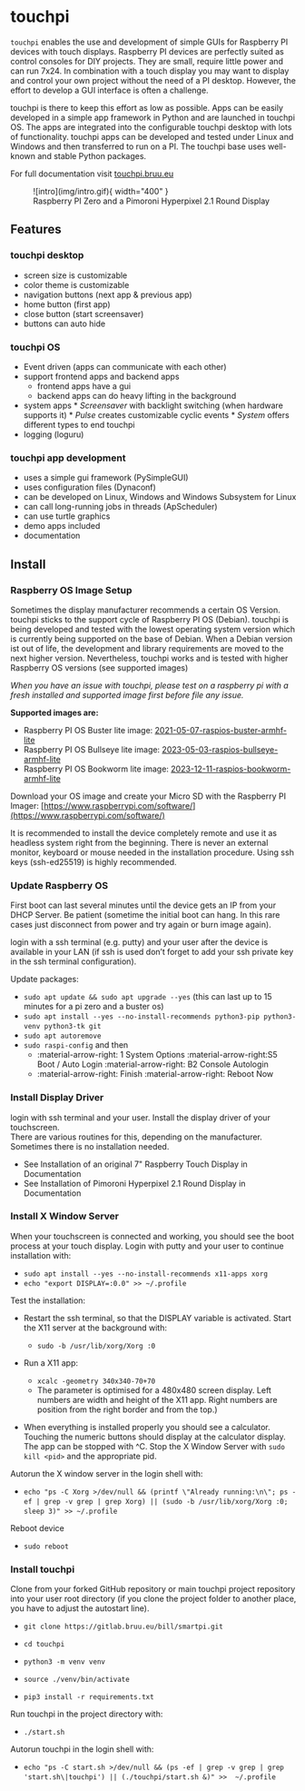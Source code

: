 # touchpi

`touchpi` enables the use and development of simple GUIs for Raspberry PI devices with touch displays.
Raspberry PI devices are perfectly suited as control consoles for DIY projects. 
They are small, require little power and can run 7x24.
In combination with a touch display you may want to display and control your own project without the need of a PI desktop. 
However, the effort to develop a GUI interface is often a challenge.

touchpi is there to keep this effort as low as possible. 
Apps can be easily developed in a simple app framework in Python and are launched in touchpi OS. 
The apps are integrated into the configurable touchpi desktop with lots of functionality. 
touchpi apps can be developed and tested under Linux and Windows and then transferred to run on a PI.
The touchpi base uses well-known and stable Python packages.

For full documentation visit [touchpi.bruu.eu](https://touchpi.bruu.eu)

<figure markdown>
  ![intro](img/intro.gif){ width="400" }
  <figcaption>Raspberry PI Zero and a Pimoroni Hyperpixel 2.1 Round Display</figcaption>
</figure>
 
## Features
### touchpi desktop
* screen size is customizable
* color theme is customizable
* navigation buttons (next app & previous app)
* home button (first app)
* close button (start screensaver)
* buttons can auto hide

### touchpi OS
* Event driven (apps can communicate with each other)
* support frontend apps and backend apps
    * frontend apps have a gui
    * backend apps can do heavy lifting in the background
* system apps
      * *Screensaver* with backlight switching (when hardware supports it)
      * *Pulse* creates customizable cyclic events
      * *System* offers different types to end touchpi
* logging (loguru)

### touchpi app development
* uses a simple gui framework (PySimpleGUI)
* uses configuration files (Dynaconf)
* can be developed on Linux, Windows and Windows Subsystem for Linux
* can call long-running jobs in threads (ApScheduler)
* can use turtle graphics
* demo apps included
* documentation

## Install
### Raspberry OS Image Setup

Sometimes the display manufacturer recommends a certain OS Version. 
touchpi sticks to the support cycle of Raspberry PI OS (Debian). 
touchpi is being developed and tested with the lowest operating system version which is currently being supported on the base of Debian. When a Debian version ist out of life, the development and library requirements are moved to the next higher version.
Nevertheless, touchpi works and is tested with higher Raspberry OS versions (see supported images)  

*When you have an issue with touchpi, please test on a raspberry pi with a fresh installed and supported image first before file any issue.*

**Supported images are:**

* Raspberry PI OS Buster lite image: [2021-05-07-raspios-buster-armhf-lite](https://downloads.raspberrypi.org/raspios_lite_armhf/images/raspios_lite_armhf-2021-05-28/2021-05-07-raspios-buster-armhf-lite.zip)
* Raspberry PI OS Bullseye lite image: [2023-05-03-raspios-bullseye-armhf-lite](https://downloads.raspberrypi.org/raspios_lite_armhf/images/raspios_lite_armhf-2023-05-03/2023-05-03-raspios-bullseye-armhf-lite.img.xz)
* Raspberry PI OS Bookworm lite image: [2023-12-11-raspios-bookworm-armhf-lite](https://downloads.raspberrypi.org/raspios_lite_armhf/images/raspios_lite_armhf-2023-12-11/2023-12-11-raspios-bookworm-armhf-lite.img.xz)

Download your OS image and create your Micro SD with the Raspberry PI Imager: 
[https://www.raspberrypi.com/software/](https://www.raspberrypi.com/software/) 

It is recommended to install the device completely remote and use it as headless system right from the beginning. 
There is never an external monitor, keyboard or mouse needed in the installation procedure.
Using ssh keys (ssh-ed25519) is highly recommended.

### Update Raspberry OS

First boot can last several minutes until the device gets an IP from your DHCP Server. Be patient (sometime the initial boot can hang. In this rare cases just disconnect from power and try again or burn image again).

login with a ssh terminal (e.g. putty) and your user after the device is available in your LAN (if ssh is used don’t forget to add your ssh private key in the ssh terminal configuration).

Update packages: 

* `sudo apt update && sudo apt upgrade --yes`  (this can last up to 15 minutes for a pi zero and a buster os)
* `sudo apt install --yes --no-install-recommends python3-pip python3-venv python3-tk git`
* `sudo apt autoremove`
* `sudo raspi-config` and then
    * :material-arrow-right: 1 System Options :material-arrow-right:S5 Boot / Auto Login :material-arrow-right: B2 Console Autologin <br>
    * :material-arrow-right: Finish :material-arrow-right: Reboot Now

### Install Display Driver

login with ssh terminal and your user. 
Install the display driver of your touchscreen. <br>
There are various routines for this, depending on the manufacturer. Sometimes there is no installation needed.

* See Installation of an original 7" Raspberry Touch Display in Documentation
* See Installation of Pimoroni Hyperpixel 2.1 Round Display in Documentation


### Install X Window Server

When your touchscreen is connected and working, you should see the boot process at your touch display.
Login with putty and your user to continue installation with:

- `sudo apt install --yes --no-install-recommends x11-apps xorg`
- `echo "export DISPLAY=:0.0" >> ~/.profile`

Test the installation:

* Restart the ssh terminal, so that the DISPLAY variable is activated.
Start the X11 server at the background with:
    * `sudo -b /usr/lib/xorg/Xorg :0`
* Run a X11 app:
    * `xcalc -geometry 340x340-70+70`  
    * The parameter is optimised for a 480x480 screen display. Left numbers are width and height of the X11 app. Right numbers are position from the right border and from the top.)

* When everything is installed properly you should see a calculator. Touching the numeric buttons should  display at the calculator display.
The app can be stopped with ^C. Stop the X Window Server with `sudo kill <pid>` and the appropriate pid.


Autorun the X window server in the login shell with:

- `echo "ps -C Xorg >/dev/null && (printf \"Already running:\n\"; ps -ef | grep -v grep | grep Xorg) || (sudo -b /usr/lib/xorg/Xorg :0; sleep 3)" >> ~/.profile`

Reboot device

- `sudo reboot`

### Install touchpi

Clone from your forked GitHub repository or main touchpi project repository into your user root directory (if you clone the project folder to another place, you have to adjust the autostart line).

- `git clone https://gitlab.bruu.eu/bill/smartpi.git`

- `cd touchpi`

- `python3 -m venv venv`

- `source ./venv/bin/activate`

- `pip3 install -r requirements.txt`

Run touchpi in the project directory with:

- `./start.sh`

Autorun touchpi in the login shell with: 

- `echo "ps -C start.sh >/dev/null && (ps -ef | grep -v grep | grep 'start.sh\|touchpi') || (./touchpi/start.sh &)" >>  ~/.profile`

